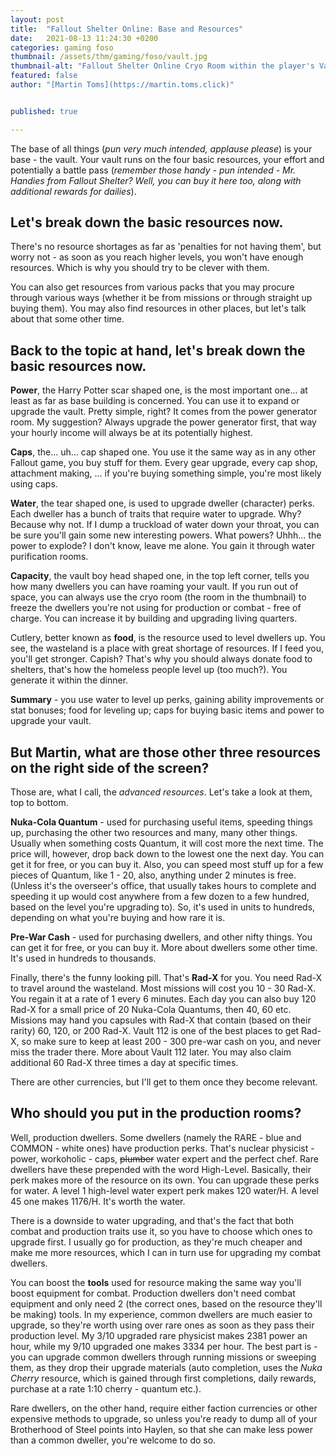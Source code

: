 ```yaml
---
layout: post
title:  "Fallout Shelter Online: Base and Resources"
date:   2021-08-13 11:24:30 +0200
categories: gaming foso
thumbnail: /assets/thm/gaming/foso/vault.jpg
thumbnail-alt: "Fallout Shelter Online Cryo Room within the player's Vault"
featured: false
author: "[Martin Toms](https://martin.toms.click)"


published: true

---
```


The base of all things (*pun very much intended, applause please*) is your base - the vault. Your vault runs on the 
four basic resources, your effort and potentially a battle pass (*remember those handy - pun intended - Mr. Handies from 
Fallout Shelter? Well, you can buy it here too, along with additional rewards for dailies*).

## Let's break down the basic resources now.
There's no resource shortages as far as 'penalties for not having them',
but worry not - as soon as you reach higher levels, you won't have enough resources. Which is why you should try to be 
clever with them.

You can also get resources from various packs that you may procure through various ways (whether it be from missions or 
through straight up buying them). You may also find resources in other places, but let's talk about that some other 
time.

## Back to the topic at hand, let's break down the basic resources now.
**Power**, the Harry Potter scar shaped one, is the most important one... at least as far as base building is concerned. 
You can use it to expand or upgrade the vault. Pretty simple, right? It comes from the power generator room. My 
suggestion? Always upgrade the power generator first, that way your hourly income will always be at its potentially 
highest.

**Caps**, the... uh... cap shaped one. You use it the same way as in any other Fallout game, you buy stuff for them. Every 
gear upgrade, every cap shop, attachment making, ... if you're buying something simple, you're most likely using caps.

**Water**, the tear shaped one, is used to upgrade dweller (character) perks. Each dweller has a bunch of traits that require water to
upgrade. Why? Because why not. If I dump a truckload of water down your throat, you can be sure you'll gain some new
interesting powers. What powers? Uhhh... the power to explode? I don't know, leave me alone. You gain it through water 
purification rooms.

**Capacity**, the vault boy head shaped one, in the top left corner, tells you how many dwellers you can have roaming 
your vault. If you run out of space, you can always use the cryo room (the room in the thumbnail) to freeze the dwellers 
you're not using for production or combat - free of charge. You can increase it by building and upgrading living 
quarters.

Cutlery, better known as **food**, is the resource used to level dwellers up. You see, the wasteland is a place with great 
shortage of resources. If I feed you, you'll get stronger. Capish? That's why you should always donate food to shelters, 
that's how the homeless people level up (too much?). You generate it within the dinner.

**Summary** - you use water to level up perks, gaining ability improvements or stat bonuses; food for leveling up; caps 
for buying basic items and power to upgrade your vault.

## But Martin, what are those other three resources on the right side of the screen?
Those are, what I call, the *advanced resources*. Let's take a look at them, top to bottom.

**Nuka-Cola Quantum** - used for purchasing useful items, speeding things up, purchasing the other two resources and many, 
many other things. Usually when something costs Quantum, it will cost more the next time. The price will, however, drop 
back down to the lowest one the next day. You can get it for free, or you can buy it. Also, you can speed most stuff up 
for a few pieces of Quantum, like 1 - 20, also, anything under 2 minutes is free. (Unless it's the overseer's office, 
that usually takes hours to complete and speeding it up would cost anywhere from a few dozen to a few hundred, based on 
the level you're upgrading to). So, it's used in units to hundreds, depending on what you're buying and how rare it is.

**Pre-War Cash** - used for purchasing dwellers, and other nifty things. You can get it for free, or you can buy it. More 
about dwellers some other time. It's used in hundreds to thousands.

Finally, there's the funny looking pill. That's **Rad-X** for you. You need Rad-X to travel around the wasteland. Most 
missions will cost you 10 - 30 Rad-X. You regain it at a rate of 1 every 6 minutes. Each day you can also buy 120 Rad-X 
for a small price of 20 Nuka-Cola Quantums, then 40, 60 etc. Missions may hand you capsules with Rad-X that contain 
(based on their rarity) 60, 120, or 200 Rad-X. Vault 112 is one of the best places to get Rad-X, so make sure to keep 
at least 200 - 300 pre-war cash on you, and never miss the trader there. More about Vault 112 later. You may also claim 
additional 60 Rad-X three times a day at specific times.

There are other currencies, but I'll get to them once they become relevant.

## Who should you put in the production rooms?

Well, production dwellers. Some dwellers (namely the RARE - blue and COMMON - white ones) have production perks. That's 
nuclear physicist - power, workoholic - caps, ~~plumber~~ water expert and the perfect chef. Rare dwellers have these 
prepended with the word High-Level. Basically, their perk makes more of the resource on its own. You can upgrade these 
perks for water. A level 1 high-level water expert perk makes 120 water/H. A level 45 one makes 1176/H. It's worth the 
water.

There is a downside to water upgrading, and that's the fact that both combat and production traits use it, so you have 
to choose which ones to upgrade first. I usually go for production, as they're much cheaper and make me more resources, 
which I can in turn use for upgrading my combat dwellers.

You can boost the **tools** used for resource making the same way you'll boost equipment for combat. Production dwellers 
don't need combat equipment and only need 2 (the correct ones, based on the resource they'll be making) tools. In my 
experience, common dwellers are much easier to upgrade, so they're worth using over rare ones as soon as they pass their 
production level. My 3/10 upgraded rare physicist makes 2381 power an hour, while my 9/10 upgraded one makes 3334 per 
hour. The best part is - you can upgrade common dwellers through running missions or sweeping them, as they drop their 
upgrade materials (auto completion, uses the *Nuka Cherry* resource, which is gained through first completions, daily 
rewards, purchase at a rate 1:10 cherry - quantum etc.).

Rare dwellers, on the other hand, require either faction currencies or other expensive methods to upgrade, so unless 
you're ready to dump all of your Brotherhood of Steel points into Haylen, so that she can make less power than a common 
dweller, you're welcome to do so.
